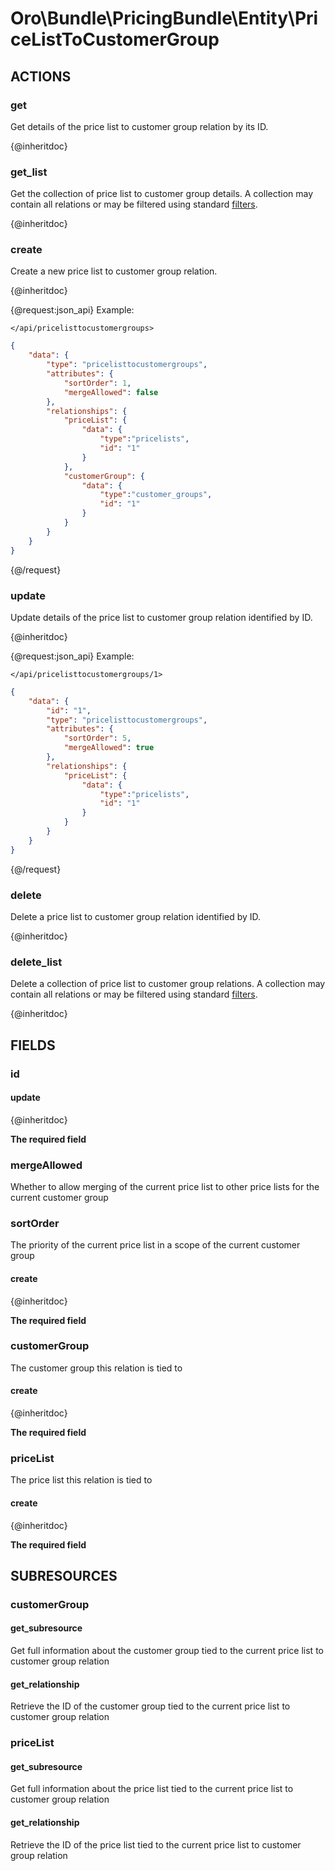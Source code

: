 # Oro\Bundle\PricingBundle\Entity\PriceListToCustomerGroup

## ACTIONS

### get

Get details of the price list to customer group relation by its ID.

{@inheritdoc}

### get_list

Get the collection of price list to customer group details. A collection may contain all relations or may be filtered using standard <a href="https://www.oroinc.com/doc/orocommerce/current/dev-guide/integration#filters">filters</a>.

{@inheritdoc}

### create

Create a new price list to customer group relation.

{@inheritdoc}

{@request:json_api}
Example:

`</api/pricelisttocustomergroups>`

```JSON
{
    "data": {
        "type": "pricelisttocustomergroups",
        "attributes": {
            "sortOrder": 1,
            "mergeAllowed": false
        },
        "relationships": {
            "priceList": {
                "data": {
                    "type":"pricelists",
                    "id": "1"
                }
            },
            "customerGroup": {
                "data": {
                    "type":"customer_groups",
                    "id": "1"
                }
            }
        }
    }
}
```
{@/request}

### update

Update details of the price list to customer group relation identified by ID.

{@inheritdoc}

{@request:json_api}
Example:

`</api/pricelisttocustomergroups/1>`
 
```JSON
{
    "data": {
        "id": "1",
        "type": "pricelisttocustomergroups",
        "attributes": {
            "sortOrder": 5,
            "mergeAllowed": true
        },
        "relationships": {
            "priceList": {
                "data": {
                    "type":"pricelists",
                    "id": "1"
                }
            }
        }
    }
}
```
{@/request}

### delete

Delete a price list to customer group relation identified by ID.

{@inheritdoc}

### delete_list

Delete a collection of price list to customer group relations. A collection may contain all relations or may be filtered using standard <a href="https://www.oroinc.com/doc/orocommerce/current/dev-guide/integration#filters">filters</a>.

{@inheritdoc}

## FIELDS

### id

#### update

{@inheritdoc}

**The required field**

### mergeAllowed

Whether to allow merging of the current price list to other price lists for the current customer group

### sortOrder

The priority of the current price list in a scope of the current customer group

#### create

{@inheritdoc}

**The required field**

### customerGroup

The customer group this relation is tied to

#### create

{@inheritdoc}

**The required field**

### priceList

The price list this relation is tied to

#### create

{@inheritdoc}

**The required field**


## SUBRESOURCES

### customerGroup

#### get_subresource

Get full information about the customer group tied to the current price list to customer group relation

#### get_relationship

Retrieve the ID of the customer group tied to the current price list to customer group relation

### priceList

#### get_subresource

Get full information about the price list tied to the current price list to customer group relation

#### get_relationship

Retrieve the ID of the price list tied to the current price list to customer group relation
